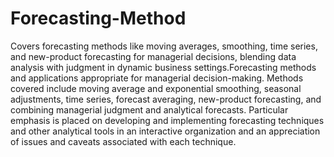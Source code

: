 # Forecasting-Method
Covers forecasting methods like moving averages, smoothing, time series, and new-product forecasting for managerial decisions, blending data analysis with judgment in dynamic business settings.Forecasting methods and applications appropriate for managerial decision-making. Methods covered include moving average and exponential smoothing, seasonal adjustments, time series, forecast averaging, new-product forecasting, and combining managerial judgment and analytical forecasts. Particular emphasis is placed on developing and implementing forecasting techniques and other analytical tools in an interactive organization and an appreciation of issues and caveats associated with each technique. 
